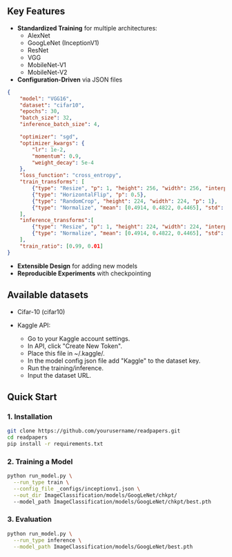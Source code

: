 ## Key Features

- **Standardized Training** for multiple architectures:
  - AlexNet
  - GoogLeNet (InceptionV1)
  - ResNet
  - VGG
  - MobileNet-V1
  - MobileNet-V2
- **Configuration-Driven** via JSON files
```json
{
    "model": "VGG16",
    "dataset": "cifar10",
    "epochs": 30,
    "batch_size": 32,
    "inference_batch_size": 4,

    "optimizer": "sgd",
    "optimizer_kwargs": { 
        "lr": 1e-2,
        "momentum": 0.9,
        "weight_decay": 5e-4
    },
    "loss_function": "cross_entropy",
    "train_transforms": [
        {"type": "Resize", "p": 1, "height": 256, "width": 256, "interpolation": "INTER_LINEAR"},
        {"type": "HorizontalFlip", "p": 0.5},
        {"type": "RandomCrop", "height": 224, "width": 224, "p": 1},
        {"type": "Normalize", "mean": [0.4914, 0.4822, 0.4465], "std": [0.2470, 0.2435, 0.2616], "p": 1}
    ],
    "inference_transforms":[
        {"type": "Resize", "p": 1, "height": 224, "width": 224, "interpolation": "INTER_LINEAR"},
        {"type": "Normalize", "mean": [0.4914, 0.4822, 0.4465], "std": [0.2470, 0.2435, 0.2616], "p": 1}
    ],
    "train_ratio": [0.99, 0.01]
}
```


- **Extensible Design** for adding new models
- **Reproducible Experiments** with checkpointing

## Available datasets
- Cifar-10 (cifar10)

- Kaggle API:
  - Go to your Kaggle account settings.
  - In API, click "Create New Token".
  - Place this file in ~/.kaggle/.
  - In the model config json file add "Kaggle" to the dataset key.
  - Run the training/inference.
  - Input the dataset URL.

## Quick Start

### 1. Installation
```bash
git clone https://github.com/yourusername/readpapers.git
cd readpapers
pip install -r requirements.txt
```

### 2. Training a Model
```bash
python run_model.py \
  --run_type train \
  --config_file _configs/inceptionv1.json \
  --out_dir ImageClassification/models/GoogLeNet/chkpt/
  --model_path ImageClassification/models/GoogLeNet/chkpt/best.pth
```

### 3. Evaluation
```bash
python run_model.py \
  --run_type inference \
  --model_path ImageClassification/models/GoogLeNet/best.pth
```
